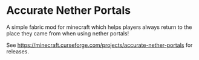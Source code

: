 # Accurate Nether Portals

A simple fabric mod for minecraft which helps players always return to the place they came from when using nether portals!

See https://minecraft.curseforge.com/projects/accurate-nether-portals for releases.
